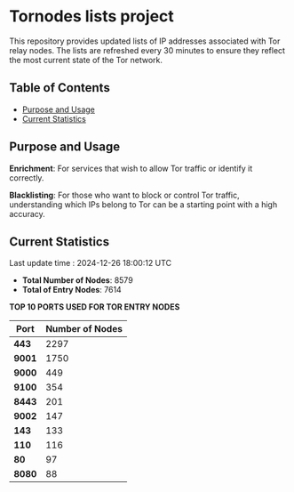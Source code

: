 # Tornodes lists project

This repository provides updated lists of IP addresses associated with Tor relay nodes. The lists are refreshed every 30 minutes to ensure they reflect the most current state of the Tor network.

## Table of Contents

- [Purpose and Usage](#purpose-and-usage)
- [Current Statistics](#current-statistics)


## Purpose and Usage

**Enrichment**: For services that wish to allow Tor traffic or identify it correctly.

**Blacklisting**: For those who want to block or control Tor traffic, understanding which IPs belong to Tor can be a starting point with a high accuracy.

## Current Statistics

Last update time : 2024-12-26 18:00:12 UTC

- **Total Number of Nodes**: 8579
- **Total of Entry Nodes**: 7614

**TOP 10 PORTS USED FOR TOR ENTRY NODES**

| **Port** | **Number of Nodes** |
|------|-----------------|
| **443**   | 2297  |
| **9001**   | 1750  |
| **9000**   | 449  |
| **9100**   | 354  |
| **8443**   | 201  |
| **9002**   | 147  |
| **143**   | 133  |
| **110**   | 116  |
| **80**   | 97  |
| **8080**   | 88  |


